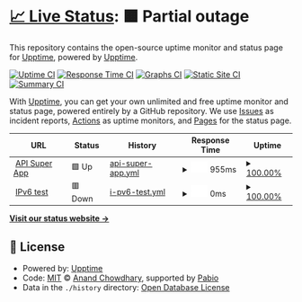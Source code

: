 # [📈 Live Status](https://demo.upptime.js.org): <!--live status--> **🟧 Partial outage**

This repository contains the open-source uptime monitor and status page for [Upptime](https://upptime.js.org), powered by [Upptime](https://github.com/upptime/upptime).

[![Uptime CI](https://github.com/upptime/upptime/workflows/Uptime%20CI/badge.svg)](https://github.com/upptime/upptime/actions?query=workflow%3A%22Uptime+CI%22)
[![Response Time CI](https://github.com/upptime/upptime/workflows/Response%20Time%20CI/badge.svg)](https://github.com/upptime/upptime/actions?query=workflow%3A%22Response+Time+CI%22)
[![Graphs CI](https://github.com/upptime/upptime/workflows/Graphs%20CI/badge.svg)](https://github.com/upptime/upptime/actions?query=workflow%3A%22Graphs+CI%22)
[![Static Site CI](https://github.com/upptime/upptime/workflows/Static%20Site%20CI/badge.svg)](https://github.com/upptime/upptime/actions?query=workflow%3A%22Static+Site+CI%22)
[![Summary CI](https://github.com/upptime/upptime/workflows/Summary%20CI/badge.svg)](https://github.com/upptime/upptime/actions?query=workflow%3A%22Summary+CI%22)

With [Upptime](https://upptime.js.org), you can get your own unlimited and free uptime monitor and status page, powered entirely by a GitHub repository. We use [Issues](https://github.com/upptime/upptime/issues) as incident reports, [Actions](https://github.com/upptime/upptime/actions) as uptime monitors, and [Pages](https://demo.upptime.js.org) for the status page.

<!--start: status pages-->
<!-- This summary is generated by Upptime (https://github.com/upptime/upptime) -->
<!-- Do not edit this manually, your changes will be overwritten -->
<!-- prettier-ignore -->
| URL | Status | History | Response Time | Uptime |
| --- | ------ | ------- | ------------- | ------ |
| <img alt="" src="https://icons.duckduckgo.com/ip3/api.superapp.com.my.ico" height="13"> [API Super App](https://api.superapp.com.my) | 🟩 Up | [api-super-app.yml](https://github.com/syamersam/api-SA/commits/HEAD/history/api-super-app.yml) | <details><summary><img alt="Response time graph" src="./graphs/api-super-app/response-time-week.png" height="20"> 955ms</summary><br><a href="https://demo.upptime.js.org/history/api-super-app"><img alt="Response time 2461" src="https://img.shields.io/endpoint?url=https%3A%2F%2Fraw.githubusercontent.com%2Fsyamersam%2Fapi-SA%2FHEAD%2Fapi%2Fapi-super-app%2Fresponse-time.json"></a><br><a href="https://demo.upptime.js.org/history/api-super-app"><img alt="24-hour response time 736" src="https://img.shields.io/endpoint?url=https%3A%2F%2Fraw.githubusercontent.com%2Fsyamersam%2Fapi-SA%2FHEAD%2Fapi%2Fapi-super-app%2Fresponse-time-day.json"></a><br><a href="https://demo.upptime.js.org/history/api-super-app"><img alt="7-day response time 955" src="https://img.shields.io/endpoint?url=https%3A%2F%2Fraw.githubusercontent.com%2Fsyamersam%2Fapi-SA%2FHEAD%2Fapi%2Fapi-super-app%2Fresponse-time-week.json"></a><br><a href="https://demo.upptime.js.org/history/api-super-app"><img alt="30-day response time 2461" src="https://img.shields.io/endpoint?url=https%3A%2F%2Fraw.githubusercontent.com%2Fsyamersam%2Fapi-SA%2FHEAD%2Fapi%2Fapi-super-app%2Fresponse-time-month.json"></a><br><a href="https://demo.upptime.js.org/history/api-super-app"><img alt="1-year response time 2461" src="https://img.shields.io/endpoint?url=https%3A%2F%2Fraw.githubusercontent.com%2Fsyamersam%2Fapi-SA%2FHEAD%2Fapi%2Fapi-super-app%2Fresponse-time-year.json"></a></details> | <details><summary><a href="https://demo.upptime.js.org/history/api-super-app">100.00%</a></summary><a href="https://demo.upptime.js.org/history/api-super-app"><img alt="All-time uptime 98.92%" src="https://img.shields.io/endpoint?url=https%3A%2F%2Fraw.githubusercontent.com%2Fsyamersam%2Fapi-SA%2FHEAD%2Fapi%2Fapi-super-app%2Fuptime.json"></a><br><a href="https://demo.upptime.js.org/history/api-super-app"><img alt="24-hour uptime 100.00%" src="https://img.shields.io/endpoint?url=https%3A%2F%2Fraw.githubusercontent.com%2Fsyamersam%2Fapi-SA%2FHEAD%2Fapi%2Fapi-super-app%2Fuptime-day.json"></a><br><a href="https://demo.upptime.js.org/history/api-super-app"><img alt="7-day uptime 100.00%" src="https://img.shields.io/endpoint?url=https%3A%2F%2Fraw.githubusercontent.com%2Fsyamersam%2Fapi-SA%2FHEAD%2Fapi%2Fapi-super-app%2Fuptime-week.json"></a><br><a href="https://demo.upptime.js.org/history/api-super-app"><img alt="30-day uptime 98.92%" src="https://img.shields.io/endpoint?url=https%3A%2F%2Fraw.githubusercontent.com%2Fsyamersam%2Fapi-SA%2FHEAD%2Fapi%2Fapi-super-app%2Fuptime-month.json"></a><br><a href="https://demo.upptime.js.org/history/api-super-app"><img alt="1-year uptime 98.92%" src="https://img.shields.io/endpoint?url=https%3A%2F%2Fraw.githubusercontent.com%2Fsyamersam%2Fapi-SA%2FHEAD%2Fapi%2Fapi-super-app%2Fuptime-year.json"></a></details>
| <img alt="" src="https://icons.duckduckgo.com/ip3/api.superapp.com.my.ico" height="13"> [IPv6 test](https://api.superapp.com.my) | 🟥 Down | [i-pv6-test.yml](https://github.com/syamersam/api-SA/commits/HEAD/history/i-pv6-test.yml) | <details><summary><img alt="Response time graph" src="./graphs/i-pv6-test/response-time-week.png" height="20"> 0ms</summary><br><a href="https://demo.upptime.js.org/history/i-pv6-test"><img alt="Response time 0" src="https://img.shields.io/endpoint?url=https%3A%2F%2Fraw.githubusercontent.com%2Fsyamersam%2Fapi-SA%2FHEAD%2Fapi%2Fi-pv6-test%2Fresponse-time.json"></a><br><a href="https://demo.upptime.js.org/history/i-pv6-test"><img alt="24-hour response time 0" src="https://img.shields.io/endpoint?url=https%3A%2F%2Fraw.githubusercontent.com%2Fsyamersam%2Fapi-SA%2FHEAD%2Fapi%2Fi-pv6-test%2Fresponse-time-day.json"></a><br><a href="https://demo.upptime.js.org/history/i-pv6-test"><img alt="7-day response time 0" src="https://img.shields.io/endpoint?url=https%3A%2F%2Fraw.githubusercontent.com%2Fsyamersam%2Fapi-SA%2FHEAD%2Fapi%2Fi-pv6-test%2Fresponse-time-week.json"></a><br><a href="https://demo.upptime.js.org/history/i-pv6-test"><img alt="30-day response time 0" src="https://img.shields.io/endpoint?url=https%3A%2F%2Fraw.githubusercontent.com%2Fsyamersam%2Fapi-SA%2FHEAD%2Fapi%2Fi-pv6-test%2Fresponse-time-month.json"></a><br><a href="https://demo.upptime.js.org/history/i-pv6-test"><img alt="1-year response time 0" src="https://img.shields.io/endpoint?url=https%3A%2F%2Fraw.githubusercontent.com%2Fsyamersam%2Fapi-SA%2FHEAD%2Fapi%2Fi-pv6-test%2Fresponse-time-year.json"></a></details> | <details><summary><a href="https://demo.upptime.js.org/history/i-pv6-test">100.00%</a></summary><a href="https://demo.upptime.js.org/history/i-pv6-test"><img alt="All-time uptime 100.00%" src="https://img.shields.io/endpoint?url=https%3A%2F%2Fraw.githubusercontent.com%2Fsyamersam%2Fapi-SA%2FHEAD%2Fapi%2Fi-pv6-test%2Fuptime.json"></a><br><a href="https://demo.upptime.js.org/history/i-pv6-test"><img alt="24-hour uptime 100.00%" src="https://img.shields.io/endpoint?url=https%3A%2F%2Fraw.githubusercontent.com%2Fsyamersam%2Fapi-SA%2FHEAD%2Fapi%2Fi-pv6-test%2Fuptime-day.json"></a><br><a href="https://demo.upptime.js.org/history/i-pv6-test"><img alt="7-day uptime 100.00%" src="https://img.shields.io/endpoint?url=https%3A%2F%2Fraw.githubusercontent.com%2Fsyamersam%2Fapi-SA%2FHEAD%2Fapi%2Fi-pv6-test%2Fuptime-week.json"></a><br><a href="https://demo.upptime.js.org/history/i-pv6-test"><img alt="30-day uptime 100.00%" src="https://img.shields.io/endpoint?url=https%3A%2F%2Fraw.githubusercontent.com%2Fsyamersam%2Fapi-SA%2FHEAD%2Fapi%2Fi-pv6-test%2Fuptime-month.json"></a><br><a href="https://demo.upptime.js.org/history/i-pv6-test"><img alt="1-year uptime 100.00%" src="https://img.shields.io/endpoint?url=https%3A%2F%2Fraw.githubusercontent.com%2Fsyamersam%2Fapi-SA%2FHEAD%2Fapi%2Fi-pv6-test%2Fuptime-year.json"></a></details>

<!--end: status pages-->

[**Visit our status website →**](https://demo.upptime.js.org)

## 📄 License

- Powered by: [Upptime](https://github.com/upptime/upptime)
- Code: [MIT](./LICENSE) © [Anand Chowdhary](https://anandchowdhary.com), supported by [Pabio](https://pabio.com)
- Data in the `./history` directory: [Open Database License](https://opendatacommons.org/licenses/odbl/1-0/)
